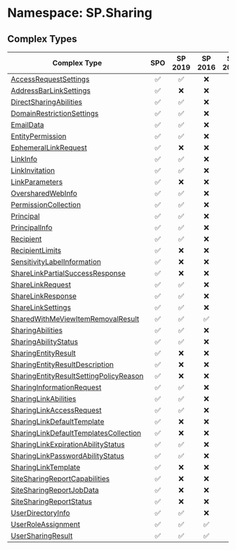 # Namespace: SP.Sharing

## Complex Types

Complex Type | SPO | SP 2019 | SP 2016 | SP 2013
----------|:---:|:-------:|:-------:|:-------:
[AccessRequestSettings](./ComplexTypes/AccessRequestSettings.md) | ✅ | ✅ | ❌ | ❌
[AddressBarLinkSettings](./ComplexTypes/AddressBarLinkSettings.md) | ✅ | ❌ | ❌ | ❌
[DirectSharingAbilities](./ComplexTypes/DirectSharingAbilities.md) | ✅ | ✅ | ❌ | ❌
[DomainRestrictionSettings](./ComplexTypes/DomainRestrictionSettings.md) | ✅ | ✅ | ❌ | ❌
[EmailData](./ComplexTypes/EmailData.md) | ✅ | ✅ | ❌ | ❌
[EntityPermission](./ComplexTypes/EntityPermission.md) | ✅ | ✅ | ❌ | ❌
[EphemeralLinkRequest](./ComplexTypes/EphemeralLinkRequest.md) | ✅ | ❌ | ❌ | ❌
[LinkInfo](./ComplexTypes/LinkInfo.md) | ✅ | ✅ | ❌ | ❌
[LinkInvitation](./ComplexTypes/LinkInvitation.md) | ✅ | ✅ | ❌ | ❌
[LinkParameters](./ComplexTypes/LinkParameters.md) | ✅ | ❌ | ❌ | ❌
[OversharedWebInfo](./ComplexTypes/OversharedWebInfo.md) | ✅ | ✅ | ❌ | ❌
[PermissionCollection](./ComplexTypes/PermissionCollection.md) | ✅ | ✅ | ❌ | ❌
[Principal](./ComplexTypes/Principal.md) | ✅ | ✅ | ❌ | ❌
[PrincipalInfo](./ComplexTypes/PrincipalInfo.md) | ✅ | ✅ | ❌ | ❌
[Recipient](./ComplexTypes/Recipient.md) | ✅ | ✅ | ❌ | ❌
[RecipientLimits](./ComplexTypes/RecipientLimits.md) | ✅ | ❌ | ❌ | ❌
[SensitivityLabelInformation](./ComplexTypes/SensitivityLabelInformation.md) | ✅ | ❌ | ❌ | ❌
[ShareLinkPartialSuccessResponse](./ComplexTypes/ShareLinkPartialSuccessResponse.md) | ✅ | ❌ | ❌ | ❌
[ShareLinkRequest](./ComplexTypes/ShareLinkRequest.md) | ✅ | ✅ | ❌ | ❌
[ShareLinkResponse](./ComplexTypes/ShareLinkResponse.md) | ✅ | ✅ | ❌ | ❌
[ShareLinkSettings](./ComplexTypes/ShareLinkSettings.md) | ✅ | ✅ | ❌ | ❌
[SharedWithMeViewItemRemovalResult](./ComplexTypes/SharedWithMeViewItemRemovalResult.md) | ✅ | ✅ | ✅ | ❌
[SharingAbilities](./ComplexTypes/SharingAbilities.md) | ✅ | ✅ | ❌ | ❌
[SharingAbilityStatus](./ComplexTypes/SharingAbilityStatus.md) | ✅ | ✅ | ❌ | ❌
[SharingEntityResult](./ComplexTypes/SharingEntityResult.md) | ✅ | ❌ | ❌ | ❌
[SharingEntityResultDescription](./ComplexTypes/SharingEntityResultDescription.md) | ✅ | ❌ | ❌ | ❌
[SharingEntityResultSettingPolicyReason](./ComplexTypes/SharingEntityResultSettingPolicyReason.md) | ✅ | ❌ | ❌ | ❌
[SharingInformationRequest](./ComplexTypes/SharingInformationRequest.md) | ✅ | ✅ | ❌ | ❌
[SharingLinkAbilities](./ComplexTypes/SharingLinkAbilities.md) | ✅ | ✅ | ❌ | ❌
[SharingLinkAccessRequest](./ComplexTypes/SharingLinkAccessRequest.md) | ✅ | ✅ | ❌ | ❌
[SharingLinkDefaultTemplate](./ComplexTypes/SharingLinkDefaultTemplate.md) | ✅ | ❌ | ❌ | ❌
[SharingLinkDefaultTemplatesCollection](./ComplexTypes/SharingLinkDefaultTemplatesCollection.md) | ✅ | ❌ | ❌ | ❌
[SharingLinkExpirationAbilityStatus](./ComplexTypes/SharingLinkExpirationAbilityStatus.md) | ✅ | ✅ | ❌ | ❌
[SharingLinkPasswordAbilityStatus](./ComplexTypes/SharingLinkPasswordAbilityStatus.md) | ✅ | ✅ | ❌ | ❌
[SharingLinkTemplate](./ComplexTypes/SharingLinkTemplate.md) | ✅ | ❌ | ❌ | ❌
[SiteSharingReportCapabilities](./ComplexTypes/SiteSharingReportCapabilities.md) | ✅ | ❌ | ❌ | ❌
[SiteSharingReportJobData](./ComplexTypes/SiteSharingReportJobData.md) | ✅ | ❌ | ❌ | ❌
[SiteSharingReportStatus](./ComplexTypes/SiteSharingReportStatus.md) | ✅ | ❌ | ❌ | ❌
[UserDirectoryInfo](./ComplexTypes/UserDirectoryInfo.md) | ✅ | ✅ | ❌ | ❌
[UserRoleAssignment](./ComplexTypes/UserRoleAssignment.md) | ✅ | ✅ | ✅ | ✅
[UserSharingResult](./ComplexTypes/UserSharingResult.md) | ✅ | ✅ | ✅ | ✅